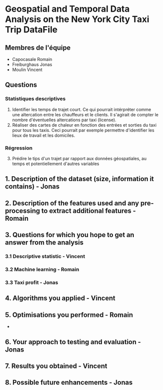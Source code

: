 # Geospatial and Temporal Data Analysis on the New York City Taxi Trip DataFile
## Membres de l'équipe
* Capocasale Romain
* Freiburghaus Jonas
* Moulin Vincent

## Questions
### Statistiques descriptives 
1. Identifier les temps de trajet court. Ce qui pourrait intérpréter comme une altercation entre les chauffeurs et le clients. Il s'agirait de compter le nombre d'éventuelles altercations par taxi (license).
2. Réaliser des cartes de chaleur en fonction des entrées et sorties du taxi pour tous les taxis. Ceci pourrait par exemple permettre d'identifier les lieux de travail et les domiciles.

### Régression
3. Prédire le tips d'un trajet par rapport aux données géospatiales, au temps et potentiellement d'autres variables

## 1. Description of the dataset (size, information it contains) - Jonas


## 2. Description of the features used and any pre-processing to extract additional features - Romain


## 3. Questions for which you hope to get an answer from the analysis
### 3.1 Descriptive statistic - Vincent

### 3.2 Machine learning - Romain

### 3.3 Taxi profit - Jonas


## 4. Algorithms you applied - Vincent


## 5. Optimisations you performed - Romain
-

## 6. Your approach to testing and evaluation - Jonas


## 7. Results you obtained - Vincent


## 8. Possible future enhancements - Jonas


